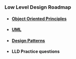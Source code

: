 ### Low Level Design Roadmap

* #### [Object Oriented Principles](Object%20Oriented%20Principles)

* #### [UML](UML)

* #### [Design Patterns](Design_Patterns/README.md)

* #### LLD Practice questions